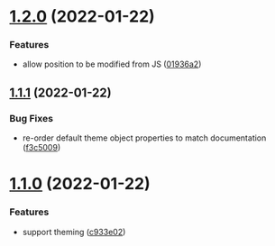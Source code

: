 # [1.2.0](https://github.com/attomos/hdoc-ribbon/compare/v1.1.1...v1.2.0) (2022-01-22)


### Features

* allow position to be modified from JS ([01936a2](https://github.com/attomos/hdoc-ribbon/commit/01936a2d56a72ca8053ac1601ddc5c43d8796c5f))

## [1.1.1](https://github.com/attomos/hdoc-ribbon/compare/v1.1.0...v1.1.1) (2022-01-22)


### Bug Fixes

* re-order default theme object properties to match documentation ([f3c5009](https://github.com/attomos/hdoc-ribbon/commit/f3c50091060f2549c7394fbb8ddd96babce47f0d))

# [1.1.0](https://github.com/attomos/hdoc-ribbon/compare/v1.0.2...v1.1.0) (2022-01-22)


### Features

* support theming ([c933e02](https://github.com/attomos/hdoc-ribbon/commit/c933e024020889f0faebcb7465237ba547441d77))
